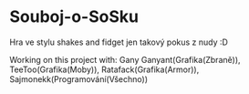 # Souboj-o-SoSku

Hra ve stylu shakes and fidget jen takový pokus z nudy :D 

Working on this project with: Gany Ganyant(Grafika(Zbraně)), TeeToo(Grafika(Moby)), Ratafack(Grafika(Armor)), Sajmonekk(Programování(Všechno))
